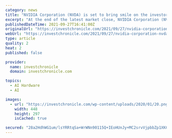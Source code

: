 ```yaml
---
category: news
title: "NVIDIA Corporation (NVDA) is set to bring smile on the investors face as Analysts sets mean Target price of $226.40"
excerpt: "At the end of the latest market close, NVIDIA Corporation (NVDA) was valued at $224.82. In that particular session, Stock kicked-off at the price of $220.70 while reaching the peak value of $221.49 and lowest value recorded on the day was $218."
publishedDateTime: 2021-09-27T16:41:00Z
originalUrl: "https://investchronicle.com/2021/09/27/nvidia-corporation-nvda-is-set-to-bring-smile-on-the-investors-face-as-analysts-sets-mean-target-price-of-226-40/"
webUrl: "https://investchronicle.com/2021/09/27/nvidia-corporation-nvda-is-set-to-bring-smile-on-the-investors-face-as-analysts-sets-mean-target-price-of-226-40/"
type: article
quality: 2
heat: 2
published: false

provider:
  name: investchronicle
  domain: investchronicle.com

topics:
  - AI Hardware
  - AI

images:
  - url: "https://investchronicle.com/wp-content/uploads/2020/01/20.png"
    width: 448
    height: 297
    isCached: true

secured: "28a2HdhWG1um/lsYRRtqSa+WrWNn90115Q+IEoHUnJy+MC2srvVjpbbZp1XKCi2d0cYQ7CDKnx8RjnIG8dqvdJiDI4dCOJYZ7llbG2R2Me6w8nfGKTJEi/K+g2MZMCbeJSIo9fhv58O4h45Yxlat6tsof685zgqpWNWCUzGg9QOzgN3unHz/itKnPsrai+jwM4sgtQ/UK8Tq0zlwI/IxOjj0OUZ3rJDheyxQaAF2Cs3Vf9ag6wdP8fEJO10qwFJYqyfvZU4j8NX+aVqNz7l5MVrzoFpyOaoLmEPDGH9B+D2xUQqvXJHHOlT9TUTaZinrhOvO8+7J9hSU0l0tN1bl3UFiDbtfMpxSUmC7kZltHa4=;3SXgZC3vec3SXFpXarn+dw=="
---
```


